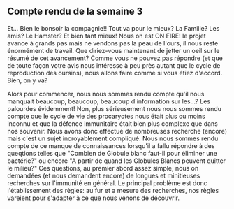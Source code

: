 ## Compte rendu de la semaine 3 ##
Et... Bien le bonsoir la compagnie!! Tout va pour le mieux? La Famille? Les amis? Le Hamster? Et bien tant mieux! Nous on est ON FIRE! le projet avance à grands pas mais ne vendons pas la peau de l'ours, il nous reste énormément de travail.
Que diriez-vous maintenant de jetter un oeil sur le résumé de cet avancement? Comme vous ne pouvez pas répondre (et que de toute façon votre avis nous intéresse à peu près autant que le cycle de reproduction des oursins), nous allons faire comme si vous étiez d'accord. Bien, on y va?

Alors pour commencer, nous nous sommes rendu compte qu'il nous manquait beaucoup, beaucoup, beaucoup d'information sur les...? Les palourdes évidemment! Non, plus sérieusement nous nous sommes rendu compte que le cycle de vie des procaryotes nous était plus ou moins inconnu et que la défence immunitaire était bien plus complexe que dans nos souvenir. Nous avons donc effectué de nombreuses recherche (encore) mais c'est un sujet incroyablement compliqué. Nous nous sommes rendu compte de ce manque de connaissances lorsqu'il a fallu répondre à des queqtions telles que "Combien de Globule blanc faut-il pour éliminer une bactérie?" ou encore "A partir de quand les Globules Blancs peuvent quitter le milieu?" Ces questions, au premier abord assez simple, nous on demandées (et nous demandent encore) de longues et minitieuses recherches sur l'immunité en général. Le principal problème est donc l'établissement des règles: au fur et a mesure des recherches, nos règles vareient pour s'adapter à ce que nous venons de découvrir.
